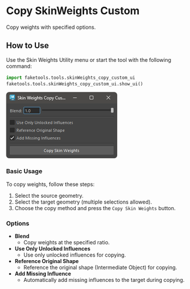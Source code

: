 # Copy SkinWeights Custom

Copy weights with specified options.

## How to Use

Use the Skin Weights Utility menu or start the tool with the following command:

```python
import faketools.tools.skinWeights_copy_custom_ui
faketools.tools.skinWeights_copy_custom_ui.show_ui()
```

![image001](images/skinWeights_copy_custom/image001.png)

### Basic Usage

To copy weights, follow these steps:

1. Select the source geometry.
2. Select the target geometry (multiple selections allowed).
3. Choose the copy method and press the `Copy Skin Weights` button.

### Options

- **Blend**
  - Copy weights at the specified ratio.
- **Use Only Unlocked Influences**
  - Use only unlocked influences for copying.
- **Reference Original Shape**
  - Reference the original shape (Intermediate Object) for copying.
- **Add Missing Influence**
  - Automatically add missing influences to the target during copying.
